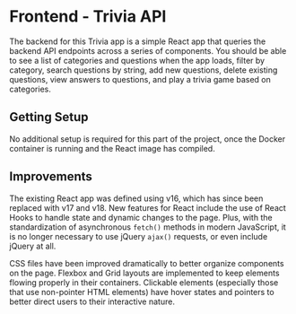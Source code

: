 # Frontend - Trivia API

The backend for this Trivia app is a simple React app that queries the backend API endpoints across a series of components. You should be able to see a list of categories and questions when the app loads, filter by category, search questions by string, add new questions, delete existing questions, view answers to questions, and play a trivia game based on categories.

## Getting Setup

No additional setup is required for this part of the project, once the Docker container is running and the React image has compiled.

## Improvements

The existing React app was defined using v16, which has since been replaced with v17 and v18.  New features for React include the use of React Hooks to handle state and dynamic changes to the page.  Plus, with the standardization of asynchronous `fetch()` methods in modern JavaScript, it is no longer necessary to use jQuery `ajax()` requests, or even include jQuery at all.

CSS files have been improved dramatically to better organize components on the page. Flexbox and Grid layouts are implemented to keep elements flowing properly in their containers. Clickable elements (especially those that use non-pointer HTML elements) have hover states and pointers to better direct users to their interactive nature.

